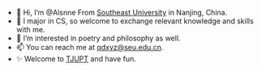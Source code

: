 - 👋 Hi, I’m @Alsnne From [Southeast University](https://www.seu.edu.cn) in Nanjing, China.
- 👀 I major in CS, so welcome to exchange relevant knowledge and skills with me.
- 🌱 I’m interested in poetry and philosophy as well.
- 📫 You can reach me at qdxyz@seu.edu.cn.
- ✨ Welcome to [TJUPT](https://www.tjupt.org/promotionlink.php?key=80f8fd61db2eebd628419963ee78aa59) and have fun.

<!---
Alsnne/Alsnne is a ✨ special ✨ repository because its `README.md` (this file) appears on your GitHub profile.
You can click the Preview link to take a look at your changes.
--->

<!---
![东南大学](https://upload.wikimedia.org/wikipedia/zh/thumb/0/07/%E4%B8%9C%E5%8D%97%E5%A4%A7%E5%AD%A6logo.svg/400px-%E4%B8%9C%E5%8D%97%E5%A4%A7%E5%AD%A6logo.svg.png)

![校名](https://upload.wikimedia.org/wikipedia/commons/thumb/1/16/Southeast_University_Name.svg/440px-Southeast_University_Name.svg.png)


![东南大学网络空间安全学院](https://cyber.seu.edu.cn/_upload/site/01/2f/303/logo.png)




 <a href="https://www.tjupt.org/promotionlink.php?key=80f8fd61db2eebd628419963ee78aa59"><img src="https://www.tjupt.org/assets/logo/logo_1x.png" alt="北洋园PT" title="北洋园PT"></a>
--->
